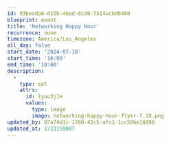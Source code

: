 ```yaml
---
id: 93beada6-015b-46ed-8cd0-7514acbd6480
blueprint: event
title: 'Networking Happy Hour'
recurrence: none
timezone: America/Los_Angeles
all_day: false
start_date: '2024-07-18'
start_time: '16:00'
end_time: '18:00'
description:
  -
    type: set
    attrs:
      id: lyou3j1e
      values:
        type: image
        image: networking-happy-hour-flyer-7.18.png
updated_by: 87a74d1c-1760-42c5-afc1-1cc59be16098
updated_at: 1721159807
---
```

